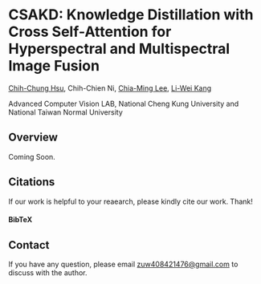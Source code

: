 # CSAKD: Knowledge Distillation with Cross Self-Attention for Hyperspectral and Multispectral Image Fusion

[Chih-Chung Hsu](https://cchsu.info/), Chih-Chien Ni, [Chia-Ming Lee](https://ming053l.github.io/), [Li-Wei Kang](https://scholar.google.com/citations?user=QwSzhgEAAAAJ&hl=zh-TW)

Advanced Computer Vision LAB, National Cheng Kung University and National Taiwan Normal University

## Overview

Coming Soon. 




## Citations

If our work is helpful to your reaearch, please kindly cite our work. Thank!

#### BibTeX


## Contact
If you have any question, please email zuw408421476@gmail.com to discuss with the author.
